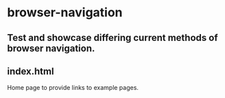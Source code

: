 # browser-navigation
Test and showcase differing current methods of browser navigation.
----------------------------------
## index.html
Home page to provide links to example pages.
